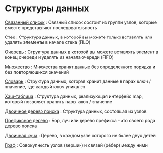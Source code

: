# Структуры данных

[Связанный список](linked-list.md)
: Связный список состоит из группы узлов, которые вместе представляют последовательность

[Стек](stack.md)
: Структура данных, в которой вы можете только вставлять или удалять элементы в начале стека (FILO)

[Очередь](queue.md)
: Структура данных в которой вы можете вставлять элемент в конец очереди и удалять из начала очереди (FIFO)

[Множество](set.md)
: Множества хранят данные без определенного порядка и без повторяющихся значений

[Словарь](map.md)
: Структура данных, которая хранит данные в парах ключ / значение, где каждый ключ уникален

[Хэш-таблица](hash.md)
: Структура данных, реализующая интерфейс map, который позволяет хранить пары ключ / значение

[Двоичное дерево поиска](btree.md)
: Структура данных, состоящая из узлов

[Префиксное дерево](ptree.md)
: Бор, луч или дерево префикса - это своего рода дерево поиска

[Двоичная куча](heap.md)
: Дерево, в каждом узле которого не более двух детей

[Граф](graph.md)
: Совокупность узлов (вершин) и связей (рёбер) между ними
